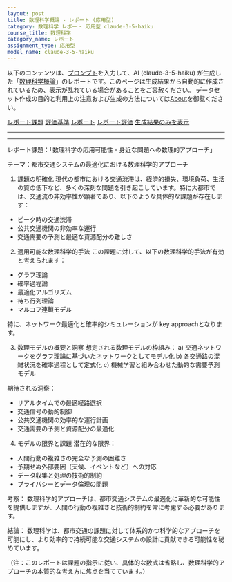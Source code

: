 ```yaml
---
layout: post
title: 数理科学概論 - レポート (応用型)
category: 数理科学 レポート 応用型 claude-3-5-haiku
course_title: 数理科学
category_name: レポート
assignment_type: 応用型
model_name: claude-3-5-haiku
---
```


以下のコンテンツは、[プロンプト](https://github.com/takedatoshiyuki/synthetic_assignments/tree/main/generated/数理科学/claude-3-5-haiku/prompt_レポート-応用型.md)を入力して、AI (claude-3-5-haiku) が生成した「[数理科学概論](/contents/数理科学/)」のレポートです。このページは生成結果から自動的に作成されているため、表示が乱れている場合があることをご容赦ください。
データセット作成の目的と利用上の注意および生成の方法については[About](/About)を御覧ください。

[レポート課題](../レポート課題-応用型)
[評価基準](../評価基準-応用型)
[レポート](../レポート-応用型)
[レポート評価](../レポート評価-応用型)
[生成結果のみを表示](https://github.com/takedatoshiyuki/synthetic_assignments/tree/main/generated/数理科学/claude-3-5-haiku/レポート-応用型.md)
  

***
***
  
レポート課題：「数理科学の応用可能性 - 身近な問題への数理的アプローチ」

テーマ：都市交通システムの最適化における数理科学的アプローチ

1. 課題の明確化
現代の都市における交通渋滞は、経済的損失、環境負荷、生活の質の低下など、多くの深刻な問題を引き起こしています。特に大都市では、交通流の非効率性が顕著であり、以下のような具体的な課題が存在します：
- ピーク時の交通渋滞
- 公共交通機関の非効率な運行
- 交通需要の予測と最適な資源配分の難しさ

2. 適用可能な数理科学的手法
この課題に対して、以下の数理科学的手法が有効と考えられます：
- グラフ理論
- 確率過程論
- 最適化アルゴリズム
- 待ち行列理論
- マルコフ連鎖モデル

特に、ネットワーク最適化と確率的シミュレーションが key approachとなります。

3. 数理モデルの概要と洞察
想定される数理モデルの枠組み：
a) 交通ネットワークをグラフ理論に基づいたネットワークとしてモデル化
b) 各交通路の混雑状況を確率過程として定式化
c) 機械学習と組み合わせた動的な需要予測モデル

期待される洞察：
- リアルタイムでの最適経路選択
- 交通信号の動的制御
- 公共交通機関の効率的な運行計画
- 交通需要の予測と資源配分の最適化

4. モデルの限界と課題
潜在的な限界：
- 人間行動の複雑さの完全な予測の困難さ
- 予期せぬ外部要因（天候、イベントなど）への対応
- データ収集と処理の技術的制約
- プライバシーとデータ倫理の問題

考察：
数理科学的アプローチは、都市交通システムの最適化に革新的な可能性を提供しますが、人間の行動の複雑さと技術的制約を常に考慮する必要があります。

結論：
数理科学は、都市交通の課題に対して体系的かつ科学的なアプローチを可能にし、より効率的で持続可能な交通システムの設計に貢献できる可能性を秘めています。

（注：このレポートは課題の指示に従い、具体的な数式は省略し、数理科学的アプローチの本質的な考え方に焦点を当てています。）
